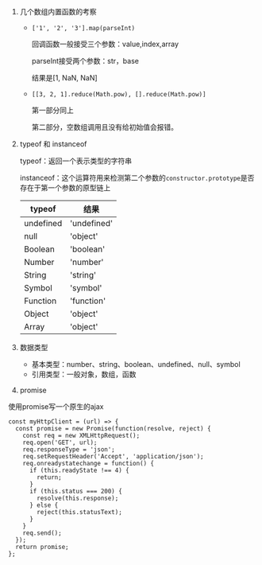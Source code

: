 1. 几个数组内置函数的考察

    - `['1', '2', '3'].map(parseInt)`

      回调函数一般接受三个参数：value,index,array

      parseInt接受两个参数：str，base

      结果是[1, NaN, NaN]

    - `[[3, 2, 1].reduce(Math.pow), [].reduce(Math.pow)]`

      第一部分同上

      第二部分，空数组调用且没有给初始值会报错。

2. typeof 和 instanceof

    typeof：返回一个表示类型的字符串

    instanceof：这个运算符用来检测第二个参数的`constructor.prototype`是否存在于第一个参数的原型链上

    | typeof    | 结果          |
    | --------- | ----------- |
    | undefined | 'undefined' |
    | null      | 'object'    |
    | Boolean   | 'boolean'   |
    | Number    | 'number'    |
    | String    | 'string'    |
    | Symbol    | 'symbol'    |
    | Function  | 'function'  |
    | Object    | 'object'    |
    | Array     | 'object'    |

5. 数据类型

    - 基本类型：number、string、boolean、undefined、null、symbol
    - 引用类型：一般对象，数组，函数

6. promise

使用promise写一个原生的ajax

```
const myHttpClient = (url) => {
  const promise = new Promise(function(resolve, reject) {
    const req = new XMLHttpRequest();
    req.open('GET', url);
    req.responseType = 'json';
    req.setRequestHeader('Accept', 'application/json');
    req.onreadystatechange = function() {
      if (this.readyState !== 4) {
        return;
      }
      if (this.status === 200) {
        resolve(this.response);
      } else {
        reject(this.statusText);
      }
    }
    req.send();
  });
  return promise;
};
```
